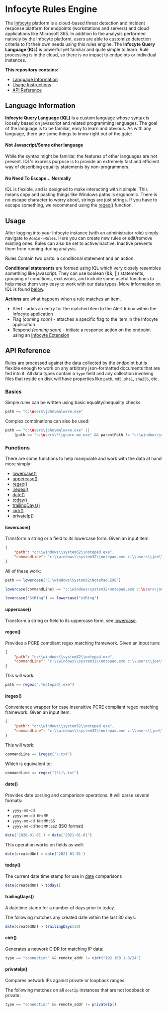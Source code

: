 # Infocyte Rules Engine
The [Infocyte](https://www.infocyte.com) platform is a cloud-based threat detection and incident
response platform for endpoints (workstations and servers) and cloud applications like Microsoft 365.
In addition to the analysis performed natively by the Infocyte platform, users are able to customize
detection criteria to fit their own needs using this rules engine.
The **Infocyte Query Language (IQL)** is powerful yet familiar and quite simple to learn.
Rule processing is in the cloud, so there is no impact to endpoints or individual instances.

**This repository contains:**
- [Language Information](#language-information)
- [Usage Instructions](#usage)
- [API Reference](#api-reference)

## Language Information
**Infocyte Query Language (IQL)** is a custom language whose syntax is loosely based on javascript 
and related programming languages. The goal of the language is to be familiar, easy to learn and obvious. 
As with any language, there are some things to know right out of the gate:

#### Not Javascript/Some other language
While the syntax might be familiar, the features of other languages are not present.
IQL's express purpose is to provide an extremely fast and efficient way of describing equality statements by non-programmers.

#### No Need To Escape... Normally
IQL is flexible, and is designed to make interacting with it simple.
This means copy and pasting things like Windows paths is ergonomic.
There is no escape character to worry about, strings are just strings.
If you have to escape something, we recommend using the [regex()](#regex) function.

## Usage
After logging into your Infocyte instance (with an administrator role) simply navigate to
`Admin->Rules`.
Here you can create new rules or edit/remove existing ones.
Rules can also be set to active/inactive. Inactive prevents them from running during analysis.

Rules Contain two parts: a conditional statement and an action.

**Conditional statements** are formed using IQL which very closely
resembles something like javascript. They can use boolean (&&, ||) statements, grouping of
conditions, exclusions, and include some useful functions to help make them very easy to work with our data types.
More information on IQL is found [below](#api-reference).

**Actions** are what happens when a rule matches an item.
- Alert - adds an entry for the matched item to the Alert Inbox within the Infocyte application
- Flag *(coming soon)* - attaches a specific flag to the item in the Infocyte application
- Respond *(coming soon)* - initiate a response action on the endpoint using an [Infocyte Extension](https://github.com/infocyte/extensions)


## API Reference
Rules are processed against the data collected by the endpoint but is flexible enough to work on any 
arbitrary json-formatted documents that are fed into it. 
All data types contain a `type` field and any collection involving files that reside on disk will 
have properties like `path`, `md5`, `sha1`, `sha256`, etc.

### Basics

Simple rules can be written using basic equality/inequality checks:

```javascript
path == "c:\users\john\malware.exe"
```

Complex combinations can also be used:

```javascript
path == "c:\users\john\malware.exe" ||
    (path == "c:\users\*\ignore-me.exe" && parentPath != "c:\windows\system32\explorer.exe")
```

### Functions
There are some functions to help manipulate and work with the data at hand more simply:

- [lowercase()](#lowercase)
- [uppercase()](#uppercase)
- [regex()](#regex)
- [iregex()](#iregex)
- [date()](#date)
- [today()](#today)
- [trailingDays()](#trailingDays)
- [cidr()](#cidr)
- [privateIp()](#privateIp)

#### lowercase()
Transform a string or a field to its lowercase form. Given an input item:

```json
{
    "path": "c:\\windows\\system32\\notepad.exe",
    "commandLine": "c:\\windows\\system32\\notepad.exe c:\\users\\joe\\Documents\\Passwords.TXT",
}
```

All of these work:

```javascript
path == lowercase("C:\windows\System32\NotePad.EXE")
```

```javascript
lowercase(commandLine) == "c:\windows\system32\notepad.exe c:\users\joe\documents\passwords.txt",
```

```javascript
lowercase("StRIng") == lowercase("stRing")
```

#### uppercase()
Transform a string or field to its uppercase form, see [lowercase](#lowercase).

#### regex()
Provides a PCRE compliant regex matching framework. Given an input item:

```json
{
    "path": "c:\\windows\\system32\\notepad.exe",
    "commandLine": "c:\\windows\\system32\\notepad.exe c:\\users\\joe\\Documents\\Passwords.TXT",
}
```

This will work:

```javascript
path == regex(".*notepad\.exe")
```

#### iregex()
Convenience wrapper for case insensitive PCRE compliant regex matching framework. Given an input item:

```json
{
    "path": "c:\\windows\\system32\\notepad.exe",
    "commandLine": "c:\\windows\\system32\\notepad.exe c:\\users\\joe\\Documents\\Passwords.TXT",
}
```

This will work:

```javascript
commandLine == iregex("\.txt")
```

Which is equivalent to:

```javascript
commandLine == regex("(?i)\.txt")
```

#### date()
Provides date parsing and comparison operations. It will parse several formats:
- `yyyy-mm-dd`
- `yyyy-mm-dd HH:MM`
- `yyyy-mm-dd HH:MM:SS`
- `yyyy-mm-ddTHH:MM:SSZ` (ISO format)

```javascript
date('2020-01-01') < date('2021-01-01')
```

This operation works on fields as well:

```javascript
date(createdOn) > date('2021-01-01')
```

#### today()
The current date time stamp for use in [date](#date) comparisons

```javascript
date(createdOn) > today()
```

#### trailingDays()
A datetime stamp for a number of days prior to today.

The following matches any created date within the last 30 days:

```javascript
date(createdOn) > trailingDays(30)
```

#### cidr()
Generates a network CIDR for matching IP data:

```javascript
type == "connection" && remote_addr != cidr("192.168.1.0/24")
```

#### privateIp()
Compares network IPs against private or loopback ranges:

The following matches on all `destIp` instances that are not loopback or private:

```javascript
type == "connection" && remote_addr != privateIp()
```

